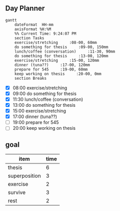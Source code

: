 ## Day Planner
```mermaid
gantt
    dateFormat  HH-mm
    axisFormat %H:%M
    %% Current Time: 9:24:07 PM
    section Tasks
    exercise/stretching     :08-00, 60mm
    do something for thesis     :09-00, 150mm
    lunch/coffee (conversation)     :11-30, 90mm
    do something for thesis     :13-00, 120mm
    exercise/stretching     :15-00, 120mm
    dinner (tuna??)     :17-00, 120mm
    prepare for 545     :19-00, 60mm
    keep working on thesis     :20-00, 0mm
    section Breaks

```

- [x] 08:00 exercise/stretching
- [x] 09:00 do something for thesis
- [x] 11:30 lunch/coffee (conversation)
- [x] 13:00 do something for thesis
- [x] 15:00 exercise/stretching
- [x] 17:00 dinner (tuna??)
- [ ] 19:00 prepare for 545
- [ ] 20:00 keep working on thesis

## goal
|item|time|
|----|----|
|thesis|6|
|superposition|3|
|exercise|2|
|survive|3|
|rest|2|
